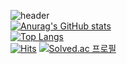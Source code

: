 ![header](https://capsule-render.vercel.app/api?type=waving&color=timeAuto&height=200&section=header&text=kongminseok&fontSize=90)   
[![Anurag's GitHub stats](https://github-readme-stats.vercel.app/api?username=kongminseok)](https://github.com/kongminseok/github-readme-stats)    
[![Top Langs](https://github-readme-stats.vercel.app/api/top-langs/?username=kongminseok)](https://github.com/kongminseok/github-readme-stats)   
[![Hits](https://hits.seeyoufarm.com/api/count/incr/badge.svg?url=https%3A%2F%2Fgithub.com%2Fkongminseok%2Fhit-counter&count_bg=%23000000&title_bg=%23000000&icon=github.svg&icon_color=%23555555&title=GitHub&edge_flat=false)](https://hits.seeyoufarm.com)
[![Solved.ac
프로필](http://mazassumnida.wtf/api/mini/generate_badge?boj=ksjscott)](https://solved.ac/ksjscott)

